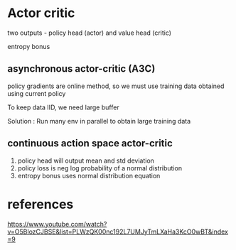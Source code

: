 
# Actor critic

two outputs - policy head (actor) and value head (critic)

entropy bonus

## asynchronous actor-critic (A3C)

policy gradients are online method, so we must use training data obtained using current policy

To keep data IID, we need large buffer

Solution : Run many env in parallel to obtain large training data

## continuous action space actor-critic

1. policy head will output mean and std deviation
2. policy loss is neg log probability of a normal distribution
3. entropy bonus uses normal distribution equation

# references


https://www.youtube.com/watch?v=O5BlozCJBSE&list=PLWzQK00nc192L7UMJyTmLXaHa3KcO0wBT&index=9

